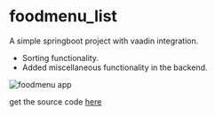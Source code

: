 # foodmenu_list
A simple springboot project with vaadin integration.

- Sorting functionality.
- Added miscellaneous functionality in the backend.


![foodmenu app](https://user-images.githubusercontent.com/18099733/156318791-2594cca9-3037-48cf-aa2b-901460a7f69d.png)

get the source code [here](https://drive.google.com/file/d/1-etuzm8MF7qDQOeRJQZOg80iDjQelauR/view?usp=sharing)
